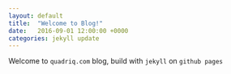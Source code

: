 ```yaml
---
layout: default
title:  "Welcome to Blog!"
date:   2016-09-01 12:00:00 +0000
categories: jekyll update
---
```


Welcome to `quadriq.com` blog, build with `jekyll` on `github pages`
